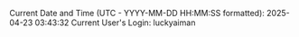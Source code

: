 Current Date and Time (UTC - YYYY-MM-DD HH:MM:SS formatted): 2025-04-23 03:43:32
Current User's Login: luckyaiman
